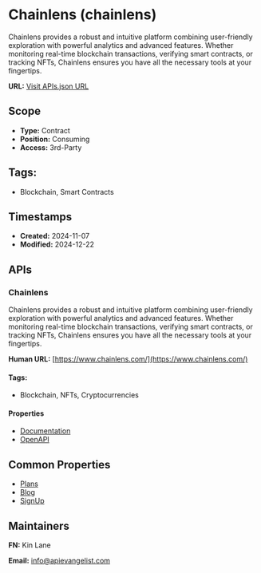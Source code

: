 # Chainlens (chainlens)
Chainlens provides a robust and intuitive platform combining user-friendly exploration with powerful analytics and advanced features. Whether monitoring real-time blockchain transactions, verifying smart contracts, or tracking NFTs, Chainlens ensures you have all the necessary tools at your fingertips.

**URL:** [Visit APIs.json URL](https://raw.githubusercontent.com/api-search/chainlens/refs/heads/main/apis.yml)

## Scope

- **Type:** Contract 
- **Position:** Consuming 
- **Access:** 3rd-Party 

## Tags:

 - Blockchain, Smart Contracts

## Timestamps

- **Created:** 2024-11-07 
- **Modified:** 2024-12-22 

## APIs

### Chainlens
Chainlens provides a robust and intuitive platform combining user-friendly exploration with powerful analytics and advanced features. Whether monitoring real-time blockchain transactions, verifying smart contracts, or tracking NFTs, Chainlens ensures you have all the necessary tools at your fingertips.

**Human URL:** [https://www.chainlens.com/](https://www.chainlens.com/)


#### Tags:

 - Blockchain, NFTs, Cryptocurrencies

#### Properties

- [Documentation](https://www.chainlens.com/)
- [OpenAPI](properties/chainlens-openapi.yml)

## Common Properties

- [Plans](https://www.chainlens.com/plans)
- [Blog](https://www.chainlens.com/blog)
- [SignUp](https://www.chainlens.com/free-sign-up)

## Maintainers

**FN:** Kin Lane

**Email:** info@apievangelist.com

